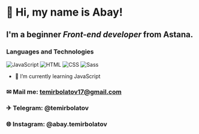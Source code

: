 # 👋 Hi, my name is **Abay**! 
## I'm a beginner *Front-end developer* from Astana.

### Languages and Technologies
![JavaScript](https://img.shields.io/badge/JavaScript-090909?style=for-the-badge&logo=JavaScript)
![HTML](https://img.shields.io/badge/HTML-090909?style=for-the-badge&logo=html5)
![CSS](https://img.shields.io/badge/CSS-090909?style=for-the-badge&logo=css3)
![Sass](https://img.shields.io/badge/Sass-090909?style=for-the-badge&logo=sass)

- 🌱 I’m currently learning JavaScript

### ✉ Mail me: temirbolatov17@gmail.com
### ✈ Telegram: @temirbolatov
### 🌐 Instagram: @abay.temirbolatov
